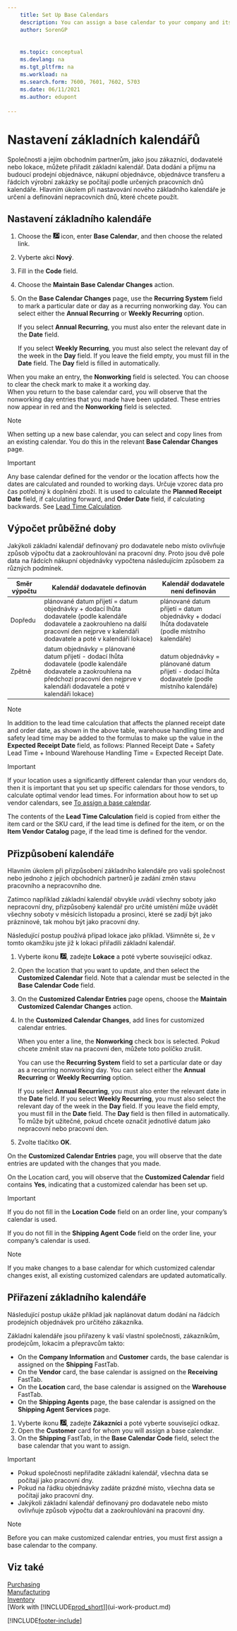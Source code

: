 ```yaml
---
    title: Set Up Base Calendars
    description: You can assign a base calendar to your company and its business partners, to calculate delivery and receipt dates according to the specified working days.
    author: SorenGP


    ms.topic: conceptual
    ms.devlang: na
    ms.tgt_pltfrm: na
    ms.workload: na
    ms.search.form: 7600, 7601, 7602, 5703
    ms.date: 06/11/2021
    ms.author: edupont

---
```

# Nastavení základních kalendářů

Společnosti a jejím obchodním partnerům, jako jsou zákazníci, dodavatelé nebo lokace, můžete přiřadit základní kalendář. Data dodání a příjmu na budoucí prodejní objednávce, nákupní objednávce, objednávce transferu a řádcích výrobní zakázky se počítají podle určených pracovních dnů kalendáře. Hlavním úkolem při nastavování nového základního kalendáře je určení a definování nepracovních dnů, které chcete použít.

## Nastavení základního kalendáře

1. Choose the ![Lightbulb that opens the Tell Me feature.](media/ui-search/search_small.png "Tell me what you want to do") icon, enter **Base Calendar**, and then choose the related link.
2. Vyberte akci **Nový**.
3. Fill in the **Code** field.
4. Choose the **Maintain Base Calendar Changes** action.
5. On the **Base Calendar Changes** page, use the **Recurring System** field to mark a particular date or day as a recurring nonworking day. You can select either the **Annual Recurring** or **Weekly Recurring** option.

   If you select **Annual Recurring**, you must also enter the relevant date in the **Date** field.

   If you select **Weekly Recurring**, you must also select the relevant day of the week in the **Day** field. If you leave the field empty, you must fill in the **Date** field. The **Day** field is filled in automatically.

When you make an entry, the **Nonworking** field is selected. You can choose to clear the check mark to make it a working day.  
When you return to the base calendar card, you will observe that the nonworking day entries that you made have been updated. These entries now appear in red and the **Nonworking** field is selected.

> [!NOTE]  
> When setting up a new base calendar, you can select and copy lines from an existing calendar. You do this in the relevant **Base Calendar Changes** page.

> [!IMPORTANT]  
> Any base calendar defined for the vendor or the location affects how the dates are calculated and rounded to working days.
> Určuje vzorec data pro čas potřebný k doplnění zboží. It is used to calculate the **Planned Receipt Date** field, if calculating forward, and **Order Date** field, if calculating backwards. See [Lead Time Calculation](across-how-to-assign-base-calendars.md#lead-time-calculation).

## Výpočet průběžné doby

Jakýkoli základní kalendář definovaný pro dodavatele nebo místo ovlivňuje způsob výpočtu dat a zaokrouhlování na pracovní dny. Proto jsou dvě pole data na řádcích nákupní objednávky vypočtena následujícím způsobem za různých podmínek.

| Směr výpočtu | Kalendář dodavatele definován | Kalendář dodavatele není definován |
|---------------------|-----------------------|---------------------------|
| Dopředu | plánované datum přijetí = datum objednávky + dodací lhůta dodavatele (podle kalendáře dodavatele a zaokrouhleno na další pracovní den nejprve v kalendáři dodavatele a poté v kalendáři lokace) | plánované datum přijetí = datum objednávky + dodací lhůta dodavatele (podle místního kalendáře) |
| Zpětně | datum objednávky = plánované datum přijetí - dodací lhůta dodavatele (podle kalendáře dodavatele a zaokrouhlena na předchozí pracovní den nejprve v kalendáři dodavatele a poté v kalendáři lokace) | datum objednávky = plánované datum přijetí - dodací lhůta dodavatele (podle místního kalendáře) |

> [!NOTE]
> In addition to the lead time calculation that affects the planned receipt date and order date, as shown in the above table, warehouse handling time and safety lead time may be added to the formulas to make up the value in the **Expected Receipt Date** field, as follows: Planned Receipt Date + Safety Lead Time + Inbound Warehouse Handling Time = Expected Receipt Date.

> [!Important]
> If your location uses a significantly different calendar than your vendors do, then it is important that you set up specific calendars for those vendors, to calculate optimal vendor lead times. For information about how to set up vendor calendars, see [To assign a base calendar](across-how-to-assign-base-calendars.md#to-assign-a-base-calendar).

The contents of the **Lead Time Calculation** field is copied from either the item card or the SKU card, if the lead time is defined for the item, or on the **Item Vendor Catalog** page, if the lead time is defined for the vendor.

## Přizpůsobení kalendáře
Hlavním úkolem při přizpůsobení základního kalendáře pro vaši společnost nebo jednoho z jejích obchodních partnerů je zadání změn stavu pracovního a nepracovního dne.

Zatímco například základní kalendář obvykle uvádí všechny soboty jako nepracovní dny, přizpůsobený kalendář pro určité umístění může uvádět všechny soboty v měsících listopadu a prosinci, které se zadjí být jako prázninové, tak mohou být jako pracovní dny.

Následující postup používá případ lokace jako příklad. Všimněte si, že v tomto okamžiku jste již k lokaci přiřadili základní kalendář.

1. Vyberte ikonu ![Žárovky, která otevře funkci Řekněte mi](media/ui-search/search_small.png "Řekněte mi, co chcete dělat"), zadejte **Lokace** a poté vyberte související odkaz.
2. Open the location that you want to update, and then select the **Customized Calendar** field. Note that a calendar must be selected in the **Base Calendar Code** field.
3. On the **Customized Calendar Entries** page opens, choose the **Maintain Customized Calendar Changes** action.
4. In the **Customized Calendar Changes**, add lines for customized calendar entries.

   When you enter a line, the **Nonworking** check box is selected. Pokud chcete změnit stav na pracovní den, můžete toto políčko zrušit.

   You can use the **Recurring System** field to set a particular date or day as a recurring nonworking day. You can select either the **Annual Recurring** or **Weekly Recurring** option.

   If you select **Annual Recurring**, you must also enter the relevant date in the **Date** field. If you select **Weekly Recurring**, you must also select the relevant day of the week in the **Day** field. If you leave the field empty, you must fill in the **Date** field. The **Day** field is then filled in automatically. To může být užitečné, pokud chcete označit jednotlivé datum jako nepracovní nebo pracovní den.

5. Zvolte tlačítko **OK**.

On the **Customized Calendar Entries** page, you will observe that the date entries are updated with the changes that you made.

On the Location card, you will observe that the **Customized Calendar** field contains **Yes**, indicating that a customized calendar has been set up.

> [!Important]
> If you do not fill in the **Location Code** field on an order line, your company’s calendar is used.


If you do not fill in the **Shipping Agent Code** field on the order line, your company’s calendar is used.

> [!NOTE]  
> If you make changes to a base calendar for which customized calendar changes exist, all existing customized calendars are updated automatically.

## Přiřazení základního kalendáře
Následující postup ukáže příklad jak naplánovat datum dodání na řádcích prodejních objednávek pro určitého zákazníka.

Základní kalendáře jsou přiřazeny k vaší vlastní společnosti, zákazníkům, prodejcům, lokacím a přepravcům takto:

- On the **Company Information** and **Customer** cards, the base calendar is assigned on the **Shipping** FastTab.
- On the **Vendor** card, the base calendar is assigned on the **Receiving** FastTab.
- On the **Location** card, the base calendar is assigned on the **Warehouse** FastTab.
- On the **Shipping Agents** page, the base calendar is assigned on the **Shipping Agent Services** page.

1. Vyberte ikonu ![Žárovky, která otevře funkci Řekněte mi](media/ui-search/search_small.png "Řekněte mi, co chcete dělat"), zadejte **Zákazníci** a poté vyberte související odkaz.
2. Open the **Customer** card for whom you will assign a base calendar.
3. On the **Shipping** FastTab, in the **Base Calendar Code** field, select the base calendar that you want to assign.

> [!IMPORTANT]
> - Pokud společnosti nepřiřadíte základní kalendář, všechna data se počítají jako pracovní dny.
> - Pokud na řádku objednávky zadáte prázdné místo, všechna data se počítají jako pracovní dny.
> - Jakýkoli základní kalendář definovaný pro dodavatele nebo místo ovlivňuje způsob výpočtu dat a zaokrouhlování na pracovní dny.

> [!NOTE]  
> Before you can make customized calendar entries, you must first assign a base calendar to the company.

## Viz také
[Purchasing](purchasing-manage-purchasing.md)  
[Manufacturing](production-manage-manufacturing.md)    
[Inventory](inventory-manage-inventory.md)  
[Work with [!INCLUDE[prod_short](includes/prod_short.md)]](ui-work-product.md)


[!INCLUDE[footer-include](includes/footer-banner.md)]